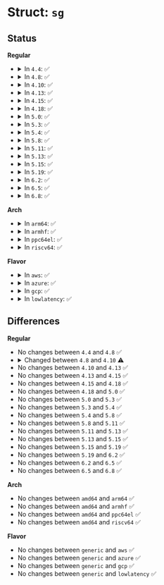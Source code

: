 # Struct: <code>sg</code>

## Status
<b>Regular</b>
<ul>
<li>
<details>
<summary>In <code>4.4</code>: ✅</summary>

```c
struct sg {
    struct ext4_group_info info;
    ext4_grpblk_t counters[16];
};
```
</details>
</li>
<li>
<details>
<summary>In <code>4.8</code>: ✅</summary>

```c
struct sg {
    struct ext4_group_info info;
    ext4_grpblk_t counters[16];
};
```
</details>
</li>
<li>
<details>
<summary>In <code>4.10</code>: ✅</summary>

```c
struct sg {
    struct ext4_group_info info;
    ext4_grpblk_t counters[18];
};
```
</details>
</li>
<li>
<details>
<summary>In <code>4.13</code>: ✅</summary>

```c
struct sg {
    struct ext4_group_info info;
    ext4_grpblk_t counters[18];
};
```
</details>
</li>
<li>
<details>
<summary>In <code>4.15</code>: ✅</summary>

```c
struct sg {
    struct ext4_group_info info;
    ext4_grpblk_t counters[18];
};
```
</details>
</li>
<li>
<details>
<summary>In <code>4.18</code>: ✅</summary>

```c
struct sg {
    struct ext4_group_info info;
    ext4_grpblk_t counters[18];
};
```
</details>
</li>
<li>
<details>
<summary>In <code>5.0</code>: ✅</summary>

```c
struct sg {
    struct ext4_group_info info;
    ext4_grpblk_t counters[18];
};
```
</details>
</li>
<li>
<details>
<summary>In <code>5.3</code>: ✅</summary>

```c
struct sg {
    struct ext4_group_info info;
    ext4_grpblk_t counters[18];
};
```
</details>
</li>
<li>
<details>
<summary>In <code>5.4</code>: ✅</summary>

```c
struct sg {
    struct ext4_group_info info;
    ext4_grpblk_t counters[18];
};
```
</details>
</li>
<li>
<details>
<summary>In <code>5.8</code>: ✅</summary>

```c
struct sg {
    struct ext4_group_info info;
    ext4_grpblk_t counters[18];
};
```
</details>
</li>
<li>
<details>
<summary>In <code>5.11</code>: ✅</summary>

```c
struct sg {
    struct ext4_group_info info;
    ext4_grpblk_t counters[18];
};
```
</details>
</li>
<li>
<details>
<summary>In <code>5.13</code>: ✅</summary>

```c
struct sg {
    struct ext4_group_info info;
    ext4_grpblk_t counters[18];
};
```
</details>
</li>
<li>
<details>
<summary>In <code>5.15</code>: ✅</summary>

```c
struct sg {
    struct ext4_group_info info;
    ext4_grpblk_t counters[18];
};
```
</details>
</li>
<li>
<details>
<summary>In <code>5.19</code>: ✅</summary>

```c
struct sg {
    struct ext4_group_info info;
    ext4_grpblk_t counters[18];
};
```
</details>
</li>
<li>
<details>
<summary>In <code>6.2</code>: ✅</summary>

```c
struct sg {
    struct ext4_group_info info;
    ext4_grpblk_t counters[18];
};
```
</details>
</li>
<li>
<details>
<summary>In <code>6.5</code>: ✅</summary>

```c
struct sg {
    struct ext4_group_info info;
    ext4_grpblk_t counters[18];
};
```
</details>
</li>
<li>
<details>
<summary>In <code>6.8</code>: ✅</summary>

```c
struct sg {
    struct ext4_group_info info;
    ext4_grpblk_t counters[18];
};
```
</details>
</li>
</ul>
<b>Arch</b>
<ul>
<li>
<details>
<summary>In <code>arm64</code>: ✅</summary>

```c
struct sg {
    struct ext4_group_info info;
    ext4_grpblk_t counters[18];
};
```
</details>
</li>
<li>
<details>
<summary>In <code>armhf</code>: ✅</summary>

```c
struct sg {
    struct ext4_group_info info;
    ext4_grpblk_t counters[18];
};
```
</details>
</li>
<li>
<details>
<summary>In <code>ppc64el</code>: ✅</summary>

```c
struct sg {
    struct ext4_group_info info;
    ext4_grpblk_t counters[18];
};
```
</details>
</li>
<li>
<details>
<summary>In <code>riscv64</code>: ✅</summary>

```c
struct sg {
    struct ext4_group_info info;
    ext4_grpblk_t counters[18];
};
```
</details>
</li>
</ul>
<b>Flavor</b>
<ul>
<li>
<details>
<summary>In <code>aws</code>: ✅</summary>

```c
struct sg {
    struct ext4_group_info info;
    ext4_grpblk_t counters[18];
};
```
</details>
</li>
<li>
<details>
<summary>In <code>azure</code>: ✅</summary>

```c
struct sg {
    struct ext4_group_info info;
    ext4_grpblk_t counters[18];
};
```
</details>
</li>
<li>
<details>
<summary>In <code>gcp</code>: ✅</summary>

```c
struct sg {
    struct ext4_group_info info;
    ext4_grpblk_t counters[18];
};
```
</details>
</li>
<li>
<details>
<summary>In <code>lowlatency</code>: ✅</summary>

```c
struct sg {
    struct ext4_group_info info;
    ext4_grpblk_t counters[18];
};
```
</details>
</li>
</ul>

## Differences
<b>Regular</b>
<ul>
<li>
No changes between <code>4.4</code> and <code>4.8</code> ✅
</li>
<li>
<details>
<summary>Changed between <code>4.8</code> and <code>4.10</code> ⚠️</summary>
<ul>
<li>
<b>Field type changed. </b>
<code>ext4_grpblk_t counters[16]</code> ➡️ <code>ext4_grpblk_t counters[18]</code>
</li>
</ul>
</details>
</li>
<li>
No changes between <code>4.10</code> and <code>4.13</code> ✅
</li>
<li>
No changes between <code>4.13</code> and <code>4.15</code> ✅
</li>
<li>
No changes between <code>4.15</code> and <code>4.18</code> ✅
</li>
<li>
No changes between <code>4.18</code> and <code>5.0</code> ✅
</li>
<li>
No changes between <code>5.0</code> and <code>5.3</code> ✅
</li>
<li>
No changes between <code>5.3</code> and <code>5.4</code> ✅
</li>
<li>
No changes between <code>5.4</code> and <code>5.8</code> ✅
</li>
<li>
No changes between <code>5.8</code> and <code>5.11</code> ✅
</li>
<li>
No changes between <code>5.11</code> and <code>5.13</code> ✅
</li>
<li>
No changes between <code>5.13</code> and <code>5.15</code> ✅
</li>
<li>
No changes between <code>5.15</code> and <code>5.19</code> ✅
</li>
<li>
No changes between <code>5.19</code> and <code>6.2</code> ✅
</li>
<li>
No changes between <code>6.2</code> and <code>6.5</code> ✅
</li>
<li>
No changes between <code>6.5</code> and <code>6.8</code> ✅
</li>
</ul>
<b>Arch</b>
<ul>
<li>
No changes between <code>amd64</code> and <code>arm64</code> ✅
</li>
<li>
No changes between <code>amd64</code> and <code>armhf</code> ✅
</li>
<li>
No changes between <code>amd64</code> and <code>ppc64el</code> ✅
</li>
<li>
No changes between <code>amd64</code> and <code>riscv64</code> ✅
</li>
</ul>
<b>Flavor</b>
<ul>
<li>
No changes between <code>generic</code> and <code>aws</code> ✅
</li>
<li>
No changes between <code>generic</code> and <code>azure</code> ✅
</li>
<li>
No changes between <code>generic</code> and <code>gcp</code> ✅
</li>
<li>
No changes between <code>generic</code> and <code>lowlatency</code> ✅
</li>
</ul>
